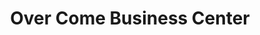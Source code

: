 ---
title: "Over Come Business Center"
url: /ganta/over-come-business-center/
shop: Lebensmittel
---